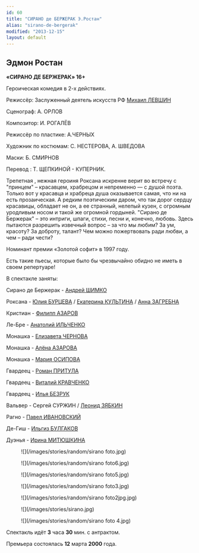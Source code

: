 ```yaml
---
id: 60
title: "СИРАНО де БЕРЖЕРАК Э.Ростан"
alias: "sirano-de-bergerak"
modified: "2013-12-15"
layout: default
---
```


## Эдмон Ростан

**«СИРАНО ДЕ БЕРЖЕРАК» 16+**

Героическая комедия в 2-х действиях.

Режиссёр: Заслуженный деятель искусств РФ [Михаил ЛЕВШИН](153-mihail-levshin.html)

Сценограф: А. ОРЛОВ

Композитор: И. РОГАЛЁВ

Режиссёр по пластике: А.ЧЕРНЫХ

Художник по костюмам: С. НЕСТЕРОВА, А. ШВЕДОВА

Маски: Б. СМИРНОВ

Перевод : Т. ЩЕПКИНОЙ - КУПЕРНИК.

Трепетная , нежная героиня Роксана искренне верит во встречу с "принцем" – красавцем, храбрецом и непременно — с душой поэта. Только вот у красавца и храбреца душа оказывается самая, что ни на есть прозаическая. А редким поэтическим даром, что так дорог сердцу красавицы, обладает не он, а ее странный, нелепый кузен, с огромным уродливым но­сом и такой же огромной гордыней. "Сирано де Бержерак" – это интриги, шпаги, стихи, песни и, конечно, лю­бовь. Здесь пытаются разрешить извечный вопрос – за что мы любим? За ум, красоту? За доброту, талант? Чем можно пожертвовать ради любви, а чем – ради чести?

Номинант премии «Золотой софит» в 1997 году.

Есть такие пьесы, которые было бы чрезвычайно обидно не иметь в своем репертуаре!

В спектакле заняты:

Сирано де Бержерак - [Андрей ШИМКО](302-andrey-shimko.html)

Роксана - [Юлия БУРЦЕВА](78-ylia-burceva.html) / [Екатерина КУЛЬТИНА](81-ekaterina-kyltina.html) / [Анна ЗАГРЕБНА](79-anna-zagrebna.html)

Кристиан - [Филипп АЗАРОВ](21-fillipp-azarov.html)

Ле-Бре - [Анатолий ИЛЬЧЕНКО](55-anatolii-ilchenko.html)

Монашка - [Елизавета ЧЕРНОВА](48-chernovaelizaveta.html)

Монашка - [Алёна АЗАРОВА](86-alena-kiverskaia.html)

Монашка - [Мария ОСИПОВА](301-mariaosipova.html)

Гвардеец - [Роман ПРИТУЛА](50-roman-pritula.html)

Гвардеец - [Виталий КРАВЧЕНКО](66-vitalii-kravchenko.html)

Гвардеец - [Илья БЕЗРУК](83-bezryk-ilya.html)

Вальвер - Сергей СУРЖИН / [Леонид ЗЯБКИН](67-leonid-zabkin.html)[](67-leonid-zabkin.html)

Рагно - [Павел ИВАНОВСКИЙ](284-2013-09-08-18-38-31.html)

Де-Гиш - [Ильгиз БУЛГАКОВ](77-ilgiz-bulgakov.html)

Дуэнья - [Ирина МИТЮШКИНА](62-irina-mityshkina.html)

<figure>
![](/images/stories/random/sirano foto.jpg)
</figure>

<figure>
![](/images/stories/random/sirano foto6.jpg)
</figure>

<figure>
![](/images/stories/random/sirano foto5.jpg)
</figure>

<figure>
![](/images/stories/random/sirano foto3.jpg)
</figure>

<figure>
![](/images/stories/random/sirano foto2jpg.jpg)
</figure>

<figure>
![](/images/stories/sirano.jpg)
</figure>

<figure>
![](/images/stories/random/sirano foto 4.jpg)
</figure>

Cпектакль идёт **3** часа **30** мин. с антрактом.

Премьера состоялась **12** марта **2000** года.

